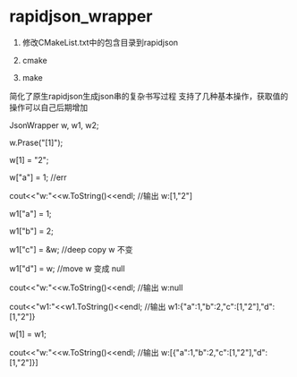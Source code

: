 # rapidjson_wrapper

1. 修改CMakeList.txt中的包含目录到rapidjson

2. cmake 

3. make

简化了原生rapidjson生成json串的复杂书写过程
支持了几种基本操作，获取值的操作可以自己后期增加


JsonWrapper w, w1, w2;

w.Prase("[1]");

w[1] = "2";

w["a"] = 1; //err

cout<<"w:"<<w.ToString()<<endl; //输出 w:[1,"2"]

w1["a"] = 1;

w1["b"] = 2;

w1["c"] = &w; //deep copy   w 不变

w1["d"] = w;  //move     w 变成 null

cout<<"w:"<<w.ToString()<<endl; //输出 w:null

cout<<"w1:"<<w1.ToString()<<endl; //输出 w1:{"a":1,"b":2,"c":[1,"2"],"d":[1,"2"]}

w[1] = w1;

cout<<"w:"<<w.ToString()<<endl; //输出 w:[{"a":1,"b":2,"c":[1,"2"],"d":[1,"2"]}]

